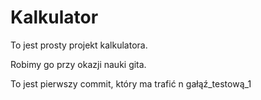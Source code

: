 # Kalkulator

To jest prosty projekt kalkulatora.

Robimy go przy okazji nauki gita.

To jest pierwszy commit, który ma trafić n gałąź_testową_1
